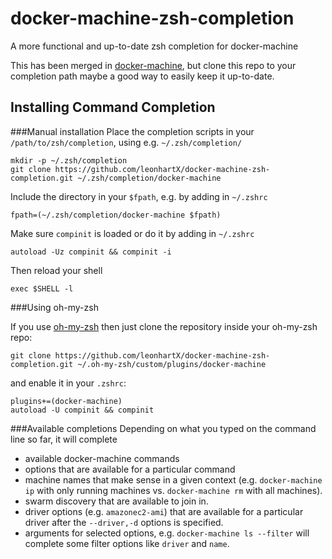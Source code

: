 # docker-machine-zsh-completion
A more functional and up-to-date zsh completion for docker-machine

This has been merged in [docker-machine](https://github.com/docker/machine), but clone this repo to your completion path maybe a good way to easily keep it up-to-date.

## Installing Command Completion

###Manual installation
Place the completion scripts in your `/path/to/zsh/completion`, using e.g. `~/.zsh/completion/`

    mkdir -p ~/.zsh/completion
    git clone https://github.com/leonhartX/docker-machine-zsh-completion.git ~/.zsh/completion/docker-machine

Include the directory in your `$fpath`, e.g. by adding in `~/.zshrc`

    fpath=(~/.zsh/completion/docker-machine $fpath)

Make sure `compinit` is loaded or do it by adding in `~/.zshrc`

    autoload -Uz compinit && compinit -i

Then reload your shell

    exec $SHELL -l

###Using oh-my-zsh

If you use [oh-my-zsh](https://github.com/robbyrussell/oh-my-zsh) then just clone the repository inside your oh-my-zsh repo:

	git clone https://github.com/leonhartX/docker-machine-zsh-completion.git ~/.oh-my-zsh/custom/plugins/docker-machine

and enable it in your `.zshrc`:

	plugins+=(docker-machine)
	autoload -U compinit && compinit

###Available completions
Depending on what you typed on the command line so far, it will complete

 - available docker-machine commands
 - options that are available for a particular command
 - machine names that make sense in a given context (e.g. `docker-machine ip` with only running machines vs. `docker-machine rm` with all machines).
 - swarm discovery that are available to join in.
 - driver options (e.g. `amazonec2-ami`) that are available for a particular driver after the `--driver,-d` options is specified.
 - arguments for selected options, e.g. `docker-machine ls --filter` will complete some filter options like `driver` and `name`.

